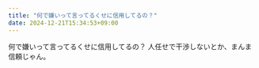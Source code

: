 ```yaml
---
title: "何で嫌いって言ってるくせに信用してるの？"
date: 2024-12-21T15:34:53+09:00
---
```

何で嫌いって言ってるくせに信用してるの？
人任せで干渉しないとか、まんま信頼じゃん。
